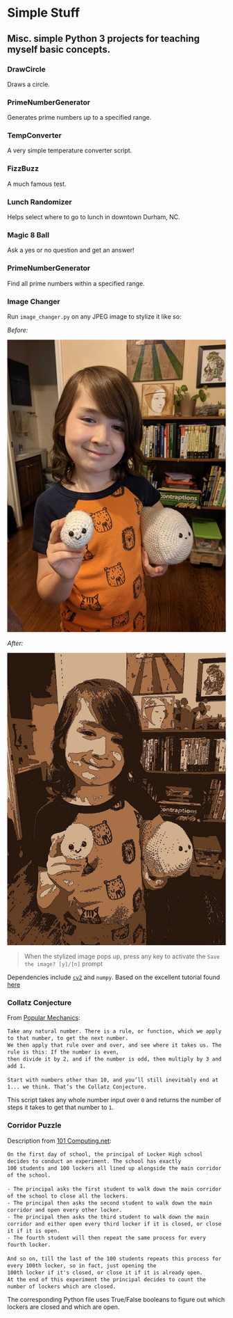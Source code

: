# Simple Stuff

## Misc. simple Python 3 projects for teaching myself basic concepts.


### **DrawCircle**

Draws a circle.


### **PrimeNumberGenerator**

Generates prime numbers up to a specified range.


### **TempConverter**

A very simple temperature converter script.


### **FizzBuzz**

A much famous test.


### **Lunch Randomizer**

Helps select where to go to lunch in downtown Durham, NC.


### **Magic 8 Ball**

Ask a yes or no question and get an answer!


### **PrimeNumberGenerator**

Find all prime numbers within a specified range.


### **Image Changer**

Run `image_changer.py` on any JPEG image to stylize it like so:

_Before:_

![Original Photo](images/august_marshmallows.jpg)

_After:_

![Altered Photo](images/cartoonized_august_marshmallows.jpg)

> When the stylized image pops up, press any key to activate the `Save the image? [y]/[n]` prompt

Dependencies include [`cv2`](https://pypi.org/project/opencv-python/) and `numpy`. Based on the excellent tutorial found [here](https://dev.to/stokry/how-to-cartoonize-an-image-with-python-1e01)


### **Collatz Conjecture**

From [Popular Mechanics](https://www.popularmechanics.com/science/math/a29033918/math-riddle-collatz-conjecture/):
```
Take any natural number. There is a rule, or function, which we apply to that number, to get the next number.
We then apply that rule over and over, and see where it takes us. The rule is this: If the number is even,
then divide it by 2, and if the number is odd, then multiply by 3 and add 1.

Start with numbers other than 10, and you’ll still inevitably end at 1... we think. That’s the Collatz Conjecture.
```

This script takes any whole number input over `0` and returns the number of steps it takes to get that number to `1`.



### **Corridor Puzzle**

Description from [101 Computing.net](https://www.101computing.net/the-school-lockers-puzzle/):

```
On the first day of school, the principal of Locker High school decides to conduct an experiment. The school has exactly
100 students and 100 lockers all lined up alongside the main corridor of the school.

- The principal asks the first student to walk down the main corridor of the school to close all the lockers.
- The principal then asks the second student to walk down the main corridor and open every other locker.
- The principal then asks the third student to walk down the main corridor and either open every third locker if it is closed, or close it if it is open.
- The fourth student will then repeat the same process for every fourth locker.

And so on, till the last of the 100 students repeats this process for every 100th locker, so in fact, just opening the
100th locker if it's closed, or close it if it is already open.
At the end of this experiment the principal decides to count the number of lockers which are closed.
```

The corresponding Python file uses True/False booleans to figure out which lockers are closed and which are open.
